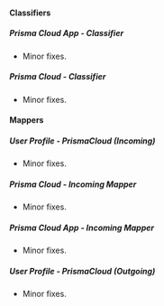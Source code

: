 #### Classifiers

##### Prisma Cloud App - Classifier

- Minor fixes.

##### Prisma Cloud - Classifier

- Minor fixes.

#### Mappers

##### User Profile - PrismaCloud (Incoming)

- Minor fixes.

##### Prisma Cloud - Incoming Mapper

- Minor fixes.

##### Prisma Cloud App - Incoming Mapper

- Minor fixes.

##### User Profile - PrismaCloud (Outgoing)

- Minor fixes.